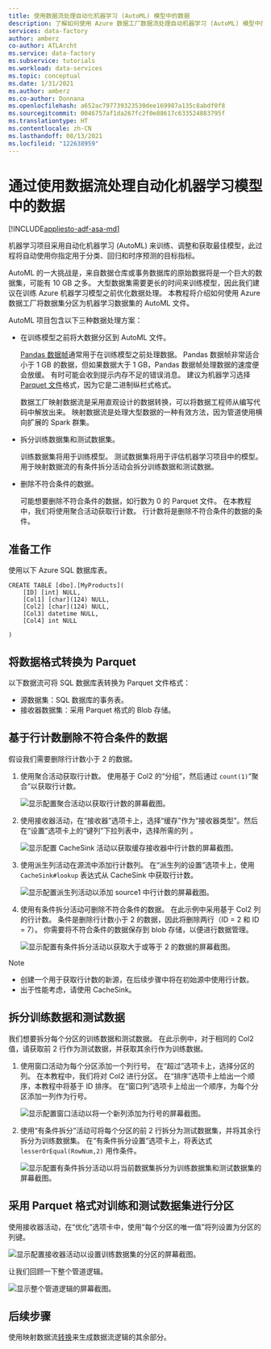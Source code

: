 ```yaml
---
title: 使用数据流处理自动化机器学习 (AutoML) 模型中的数据
description: 了解如何使用 Azure 数据工厂数据流处理自动机器学习 (AutoML) 模型中的数据。
services: data-factory
author: amberz
co-author: ATLArcht
ms.service: data-factory
ms.subservice: tutorials
ms.workload: data-services
ms.topic: conceptual
ms.date: 1/31/2021
ms.author: amberz
ms.co-author: Donnana
ms.openlocfilehash: a652ac797739323530dee169987a135c8abdf0f8
ms.sourcegitcommit: 0046757af1da267fc2f0e88617c633524883795f
ms.translationtype: HT
ms.contentlocale: zh-CN
ms.lasthandoff: 08/13/2021
ms.locfileid: "122638959"
---
```

# <a name="process-data-from-automated-machine-learning-models-by-using-data-flows"></a>通过使用数据流处理自动化机器学习模型中的数据

[!INCLUDE[appliesto-adf-asa-md](includes/appliesto-adf-asa-md.md)]

机器学习项目采用自动化机器学习 (AutoML) 来训练、调整和获取最佳模型，此过程将自动使用你指定用于分类、回归和时序预测的目标指标。

AutoML 的一大挑战是，来自数据仓库或事务数据库的原始数据将是一个巨大的数据集，可能有 10 GB 之多。 大型数据集需要更长的时间来训练模型，因此我们建议在训练 Azure 机器学习模型之前优化数据处理。 本教程将介绍如何使用 Azure 数据工厂将数据集分区为机器学习数据集的 AutoML 文件。

AutoML 项目包含以下三种数据处理方案：

* 在训练模型之前将大数据分区到 AutoML 文件。

     [Pandas 数据帧](https://pandas.pydata.org/pandas-docs/stable/getting_started/overview.html)通常用于在训练模型之前处理数据。 Pandas 数据帧非常适合小于 1 GB 的数据，但如果数据大于 1 GB，Pandas 数据帧处理数据的速度便会放缓。 有时可能会收到提示内存不足的错误消息。 建议为机器学习选择 [Parquet 文件](https://parquet.apache.org/)格式，因为它是二进制纵栏式格式。
    
     数据工厂映射数据流是采用直观设计的数据转换，可以将数据工程师从编写代码中解放出来。 映射数据流是处理大型数据的一种有效方法，因为管道使用横向扩展的 Spark 群集。

* 拆分训练数据集和测试数据集。
    
    训练数据集将用于训练模型。 测试数据集将用于评估机器学习项目中的模型。 用于映射数据流的有条件拆分活动会拆分训练数据和测试数据。

* 删除不符合条件的数据。

    可能想要删除不符合条件的数据，如行数为 0 的 Parquet 文件。 在本教程中，我们将使用聚合活动获取行计数。 行计数将是删除不符合条件的数据的条件。

## <a name="preparation"></a>准备工作

使用以下 Azure SQL 数据库表。

```
CREATE TABLE [dbo].[MyProducts](
    [ID] [int] NULL,
    [Col1] [char](124) NULL,
    [Col2] [char](124) NULL,
    [Col3] datetime NULL,
    [Col4] int NULL

) 

```

## <a name="convert-data-format-to-parquet"></a>将数据格式转换为 Parquet

以下数据流可将 SQL 数据库表转换为 Parquet 文件格式：

- 源数据集：SQL 数据库的事务表。
- 接收器数据集：采用 Parquet 格式的 Blob 存储。

## <a name="remove-unqualified-data-based-on-row-count"></a>基于行计数删除不符合条件的数据

假设我们需要删除行计数小于 2 的数据。

1. 使用聚合活动获取行计数。 使用基于 Col2 的“分组”，然后通过 `count(1)`“聚合”以获取行计数。

    ![显示配置聚合活动以获取行计数的屏幕截图。](./media/scenario-dataflow-process-data-aml-models/aggregate-activity-addrowcount.png)

1. 使用接收器活动，在“接收器”选项卡上，选择“缓存”作为“接收器类型”。然后在“设置”选项卡上的“键列”下拉列表中，选择所需的列    。

    ![显示配置 CacheSink 活动以获取缓存接收器中行计数的屏幕截图。](./media/scenario-dataflow-process-data-aml-models/cachesink-activity-addrowcount.png)

1. 使用派生列活动在源流中添加行计数列。 在“派生列的设置”选项卡上，使用 `CacheSink#lookup` 表达式从 CacheSink 中获取行计数。

    ![显示配置派生列活动以添加 source1 中行计数的屏幕截图。](./media/scenario-dataflow-process-data-aml-models/derived-column-activity-rowcount-source-1.png)

1. 使用有条件拆分活动可删除不符合条件的数据。 在此示例中采用基于 Col2 列的行计数。 条件是删除行计数小于 2 的数据，因此将删除两行（ID = 2 和 ID = 7）。 你需要将不符合条件的数据保存到 blob 存储，以便进行数据管理。

    ![显示配置有条件拆分活动以获取大于或等于 2 的数据的屏幕截图。](./media/scenario-dataflow-process-data-aml-models/conditionalsplit-greater-or-equal-than-2.png)

> [!NOTE]
>    * 创建一个用于获取行计数的新源，在后续步骤中将在初始源中使用行计数。
>    * 出于性能考虑，请使用 CacheSink。

## <a name="split-training-data-and-test-data"></a>拆分训练数据和测试数据

我们想要拆分每个分区的训练数据和测试数据。 在此示例中，对于相同的 Col2 值，请获取前 2 行作为测试数据，并获取其余行作为训练数据。

1. 使用窗口活动为每个分区添加一个列行号。 在“超过”选项卡上，选择分区的列。 在本教程中，我们将对 Col2 进行分区。 在“排序”选项卡上给出一个顺序，本教程中将基于 ID 排序。 在“窗口列”选项卡上给出一个顺序，为每个分区添加一列作为行号。

    ![显示配置窗口活动以将一个新列添加为行号的屏幕截图。](./media/scenario-dataflow-process-data-aml-models/window-activity-add-row-number.png)

1. 使用“有条件拆分”活动可将每个分区的前 2 行拆分为测试数据集，并将其余行拆分为训练数据集。 在“有条件拆分设置”选项卡上，将表达式 `lesserOrEqual(RowNum,2)` 用作条件。

    ![显示配置有条件拆分活动以将当前数据集拆分为训练数据集和测试数据集的屏幕截图。](./media/scenario-dataflow-process-data-aml-models/split-training-dataset-test-dataset.png)

## <a name="partition-the-training-and-test-datasets-with-parquet-format"></a>采用 Parquet 格式对训练和测试数据集进行分区

使用接收器活动，在“优化”选项卡中，使用“每个分区的唯一值”将列设置为分区的列键。

![显示配置接收器活动以设置训练数据集的分区的屏幕截图。](./media/scenario-dataflow-process-data-aml-models/partition-training-dataset-sink.png)

让我们回顾一下整个管道逻辑。

![显示整个管道逻辑的屏幕截图。](./media/scenario-dataflow-process-data-aml-models/entire-pipeline.png)

## <a name="next-steps"></a>后续步骤

使用映射数据流[转换](concepts-data-flow-overview.md)来生成数据流逻辑的其余部分。
